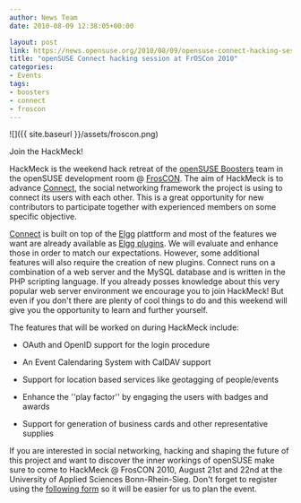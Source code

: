 ```yaml
---
author: News Team
date: 2010-08-09 12:38:05+00:00

layout: post
link: https://news.opensuse.org/2010/08/09/opensuse-connect-hacking-session-at-froscon-2010/
title: "openSUSE Connect hacking session at FrOSCon 2010"
categories:
- Events
tags:
- boosters
- connect
- froscon
---
```

![]({{ site.baseurl }}/assets/froscon.png)


Join the HackMeck!




HackMeck is the weekend hack retreat of the [openSUSE Boosters](http://en.opensuse.org/openSUSE:Boosters) team in the openSUSE development room @ [FrosCON](http://froscon.org/). The aim of HackMeck is to advance [Connect](http://en.opensuse.org/openSUSE:Connect), the social networking framework the project is using to connect its users with each other. This is a great opportunity for new contributors to participate together with experienced members on some specific objective.




[Connect](http://en.opensuse.org/openSUSE:Connect) is built on top of the [Elgg](http://elgg.org/) plattform and most of the features we want are already available as [Elgg plugins](http://community.elgg.org/mod/plugins/all.php). We will evaluate and enhance those in order to match our expectations. However, some additional features will also require the creation of new plugins. Connect runs on a combination of a web server and the MySQL database and is written in the PHP scripting language. If you already posses knowledge about this very popular web server environment we encourage you to join HackMeck! But even if you don't there are plenty of cool things to do and this weekend will give you the opportunity to learn and further yourself.




The features that will be worked on during HackMeck include:





	
  * OAuth and OpenID support for the login procedure

	
  * An Event Calendaring System with CalDAV support

	
  * Support for location based services like geotagging of people/events

	
  * Enhance the ''play factor'' by engaging the users with badges and awards

	
  * Support for generation of business cards and other representative supplies




If you are interested in social networking, hacking and shaping the future of this project and want to discover the inner workings of openSUSE make sure to come to HackMeck @ FrosCON 2010, August 21st and 22nd at the University of Applied Sciences Bonn-Rhein-Sieg. Don't forget to register using the [following form](https://spreadsheets.google.com/viewform?formkey=dE9nb2N3YzBMR0d2NUR4UzUyODVuSXc6MQ) so it will be easier for us to plan the event.

		
